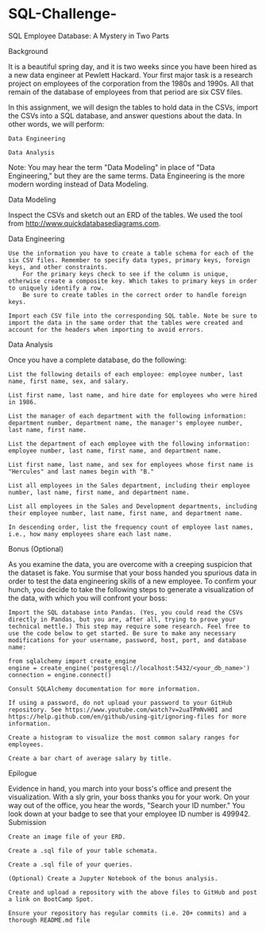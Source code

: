 # SQL-Challenge-

SQL Employee Database: A Mystery in Two Parts




Background

It is a beautiful spring day, and it is two weeks since you have been hired as a new data engineer at Pewlett Hackard. Your first major task is a research project on employees of the corporation from the 1980s and 1990s. All that remain of the database of employees from that period are six CSV files.

In this assignment, we will design the tables to hold data in the CSVs, import the CSVs into a SQL database, and answer questions about the data. In other words, we will perform:

    Data Engineering

    Data Analysis

Note: You may hear the term "Data Modeling" in place of "Data Engineering," but they are the same terms. Data Engineering is the more modern wording instead of Data Modeling.

Data Modeling

Inspect the CSVs and sketch out an ERD of the tables. We used the tool from http://www.quickdatabasediagrams.com.

Data Engineering

    Use the information you have to create a table schema for each of the six CSV files. Remember to specify data types, primary keys, foreign keys, and other constraints.
        For the primary keys check to see if the column is unique, otherwise create a composite key. Which takes to primary keys in order to uniquely identify a row.
        Be sure to create tables in the correct order to handle foreign keys.

    Import each CSV file into the corresponding SQL table. Note be sure to import the data in the same order that the tables were created and account for the headers when importing to avoid errors.

Data Analysis

Once you have a complete database, do the following:

    List the following details of each employee: employee number, last name, first name, sex, and salary.

    List first name, last name, and hire date for employees who were hired in 1986.

    List the manager of each department with the following information: department number, department name, the manager's employee number, last name, first name.

    List the department of each employee with the following information: employee number, last name, first name, and department name.

    List first name, last name, and sex for employees whose first name is "Hercules" and last names begin with "B."

    List all employees in the Sales department, including their employee number, last name, first name, and department name.

    List all employees in the Sales and Development departments, including their employee number, last name, first name, and department name.

    In descending order, list the frequency count of employee last names, i.e., how many employees share each last name.

Bonus (Optional)

As you examine the data, you are overcome with a creeping suspicion that the dataset is fake. You surmise that your boss handed you spurious data in order to test the data engineering skills of a new employee. To confirm your hunch, you decide to take the following steps to generate a visualization of the data, with which you will confront your boss:

    Import the SQL database into Pandas. (Yes, you could read the CSVs directly in Pandas, but you are, after all, trying to prove your technical mettle.) This step may require some research. Feel free to use the code below to get started. Be sure to make any necessary modifications for your username, password, host, port, and database name:

    from sqlalchemy import create_engine
    engine = create_engine('postgresql://localhost:5432/<your_db_name>')
    connection = engine.connect()

    Consult SQLAlchemy documentation for more information.

    If using a password, do not upload your password to your GitHub repository. See https://www.youtube.com/watch?v=2uaTPmNvH0I and https://help.github.com/en/github/using-git/ignoring-files for more information.

    Create a histogram to visualize the most common salary ranges for employees.

    Create a bar chart of average salary by title.

Epilogue

Evidence in hand, you march into your boss's office and present the visualization. With a sly grin, your boss thanks you for your work. On your way out of the office, you hear the words, "Search your ID number." You look down at your badge to see that your employee ID number is 499942.
Submission

    Create an image file of your ERD.

    Create a .sql file of your table schemata.

    Create a .sql file of your queries.

    (Optional) Create a Jupyter Notebook of the bonus analysis.

    Create and upload a repository with the above files to GitHub and post a link on BootCamp Spot.

    Ensure your repository has regular commits (i.e. 20+ commits) and a thorough README.md file
